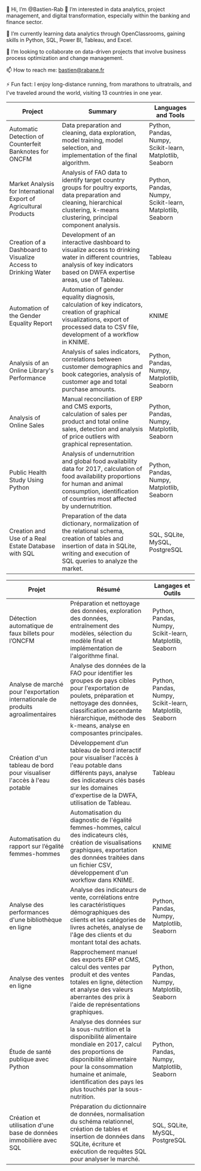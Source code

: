 👋 Hi, I’m @Bastien-Rab
👀 I’m interested in data analytics, project management, and digital transformation, especially within the banking and finance sector.

🌱 I’m currently learning data analytics through OpenClassrooms, gaining skills in Python, SQL, Power BI, Tableau, and Excel.

💞️ I’m looking to collaborate on data-driven projects that involve business process optimization and change management.

📫 How to reach me: bastien@rabane.fr

⚡ Fun fact: I enjoy long-distance running, from marathons to ultratrails, and I've traveled around the world, visiting 13 countries in one year.

<!---
Bastien-Rab/Bastien-Rab is a ✨ special ✨ repository because its `README.md` (this file) appears on your GitHub profile.
You can click the Preview link to take a look at your changes.
--->

| Project | Summary | Languages and Tools |
|---------|---------|----------------------|
| Automatic Detection of Counterfeit Banknotes for ONCFM | Data preparation and cleaning, data exploration, model training, model selection, and implementation of the final algorithm. | Python, Pandas, Numpy, Scikit-learn, Matplotlib, Seaborn |
| Market Analysis for International Export of Agricultural Products | Analysis of FAO data to identify target country groups for poultry exports, data preparation and cleaning, hierarchical clustering, k-means clustering, principal component analysis. | Python, Pandas, Numpy, Scikit-learn, Matplotlib, Seaborn |
| Creation of a Dashboard to Visualize Access to Drinking Water | Development of an interactive dashboard to visualize access to drinking water in different countries, analysis of key indicators based on DWFA expertise areas, use of Tableau. | Tableau |
| Automation of the Gender Equality Report | Automation of gender equality diagnosis, calculation of key indicators, creation of graphical visualizations, export of processed data to CSV file, development of a workflow in KNIME. | KNIME |
| Analysis of an Online Library's Performance | Analysis of sales indicators, correlations between customer demographics and book categories, analysis of customer age and total purchase amounts. | Python, Pandas, Numpy, Matplotlib, Seaborn |
| Analysis of Online Sales | Manual reconciliation of ERP and CMS exports, calculation of sales per product and total online sales, detection and analysis of price outliers with graphical representation. | Python, Pandas, Numpy, Matplotlib, Seaborn |
| Public Health Study Using Python | Analysis of undernutrition and global food availability data for 2017, calculation of food availability proportions for human and animal consumption, identification of countries most affected by undernutrition. | Python, Pandas, Numpy, Matplotlib, Seaborn |
| Creation and Use of a Real Estate Database with SQL | Preparation of the data dictionary, normalization of the relational schema, creation of tables and insertion of data in SQLite, writing and execution of SQL queries to analyze the market. | SQL, SQLite, MySQL, PostgreSQL |


| Projet | Résumé | Langages et Outils |
|--------|--------|---------------------|
| Détection automatique de faux billets pour l’ONCFM | Préparation et nettoyage des données, exploration des données, entraînement des modèles, sélection du modèle final et implémentation de l'algorithme final. | Python, Pandas, Numpy, Scikit-learn, Matplotlib, Seaborn |
| Analyse de marché pour l'exportation internationale de produits agroalimentaires | Analyse des données de la FAO pour identifier les groupes de pays cibles pour l'exportation de poulets, préparation et nettoyage des données, classification ascendante hiérarchique, méthode des k-means, analyse en composantes principales. | Python, Pandas, Numpy, Scikit-learn, Matplotlib, Seaborn |
| Création d'un tableau de bord pour visualiser l'accès à l'eau potable | Développement d’un tableau de bord interactif pour visualiser l'accès à l'eau potable dans différents pays, analyse des indicateurs clés basés sur les domaines d'expertise de la DWFA, utilisation de Tableau. | Tableau |
| Automatisation du rapport sur l’égalité femmes-hommes | Automatisation du diagnostic de l'égalité femmes-hommes, calcul des indicateurs clés, création de visualisations graphiques, exportation des données traitées dans un fichier CSV, développement d'un workflow dans KNIME. | KNIME |
| Analyse des performances d'une bibliothèque en ligne | Analyse des indicateurs de vente, corrélations entre les caractéristiques démographiques des clients et les catégories de livres achetés, analyse de l'âge des clients et du montant total des achats. | Python, Pandas, Numpy, Matplotlib, Seaborn |
| Analyse des ventes en ligne | Rapprochement manuel des exports ERP et CMS, calcul des ventes par produit et des ventes totales en ligne, détection et analyse des valeurs aberrantes des prix à l'aide de représentations graphiques. | Python, Pandas, Numpy, Matplotlib, Seaborn |
| Étude de santé publique avec Python | Analyse des données sur la sous-nutrition et la disponibilité alimentaire mondiale en 2017, calcul des proportions de disponibilité alimentaire pour la consommation humaine et animale, identification des pays les plus touchés par la sous-nutrition. | Python, Pandas, Numpy, Matplotlib, Seaborn |
| Création et utilisation d'une base de données immobilière avec SQL | Préparation du dictionnaire de données, normalisation du schéma relationnel, création de tables et insertion de données dans SQLite, écriture et exécution de requêtes SQL pour analyser le marché. | SQL, SQLite, MySQL, PostgreSQL |
